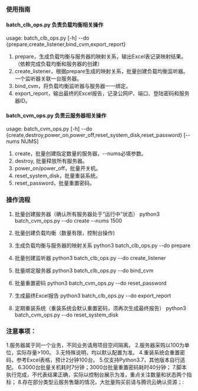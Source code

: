 ### 使用指南

#### batch_clb_ops.py 负责负载均衡相关操作

usage: batch_clb_ops.py [-h] --do
                        {prepare,create_listener,bind_cvm,export_report}

1. prepare，生成负载均衡与服务器的映射关系，输出Excel表记录映射结果。（依赖完成负载均衡和服务器的创建）
2. create_listener，根据prepare生成的映射关系，批量创建负载均衡监听器。一个监听器关联一台服务器。
3. bind_cvm，将负载均衡监听器与服务器一一绑定。
4. export_report，输出最终的Excel报告，记录公网IP、端口、登陆密码和服务器ID。

#### batch_cvm_ops.py 负责云服务器相关操作
usage: batch_cvm_ops.py [-h] --do
                        {create,destroy,power_on,power_off,reset_system_disk,reset_password}
                        [--nums NUMS]

1. create，批量创建指定数量的服务器，--nums必填参数。
2. destroy, 批量释放所有服务器。
3. power_on/power_off，批量开关机。
4. reset_system_disk，批量重装系统。
5. reset_password，批量重置密码。

### 操作流程
1. 批量创建服务器（确认所有服务器处于“运行中”状态）
python3 batch_cvm_ops.py --do create --nums 1500

2. 批量创建负载均衡（数量有限，控制台操作)

3. 生成负载均衡与服务器的映射关系
python3 batch_clb_ops.py --do prepare

4. 批量创建监听器
python3 batch_clb_ops.py --do create_listener

5. 批量绑定服务器
python3 batch_clb_ops.py --do bind_cvm

6. 批量重置密码
python3 batch_cvm_ops.py --do reset_password

7. 生成最终Excel报告
python3 batch_clb_ops.py --do export_report

8. 定期重装系统（重装系统会默认重置密码，须再次生成最终报告）
python3 batch_cvm_ops.py --do reset_system_disk


### 注意事项：
1.服务器属于同一个业务，不同业务请用项目空间隔离。
2.服务器采购以100为单位，实际存量>100。
3.无特殊说明，均以默认配置为准。
4.重装系统会重置密码，参考Excel表格，预计2分钟100台。
5.仅支持Python3.7，其他版本自行适配。
6.3000台批量关机耗时7分钟；3000台批量重置密码耗时40分钟；
7.脚本执行完成，不代表结果正确，实际以控制台展示为准，重点关注数量和状态两个指标；
8.存在部分类型云服务售罄的情况，大批量购买前请与腾讯云确认资源；:
